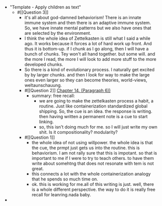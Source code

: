 - "Template - Apply children as text"
    - #[[Question 3]] 
        - it's all about god-damned behaviorism! There is an innate immune system and then there is an adaptive immune system. So, we have innate mental patterns but we also have ones that are selected by the environment.
        - I think the whole idea of Zettelkasten is still what I said a while ago. It works because it forces a lot of hard work up front. And thus it is bottom-up. if I chunk as I go along, then I will have a bunch of chunks. Tey won't all hand together. but some will. and the more I read, the more I will look to add more stuff to the more developed chunks.
        - So there is a kind of evolutionary process. I naturally get excited by by larger chunks. and then I look for way to make the large ones even larger so they can become theories, world-views, weltaunschauung. 
        - #[[Question 2]] [Chapter 14. (Paragraph 6))](((4hIM0I_l_)))
            - summary: free recall:
                - we are going to make the zettelkasten process a habit, a routine. Just like containerization standardized global shipping. So, the cue is an idea. the response is writing. then having written a permanent note is a cue to start linking.
                - so, this isn't doing much for me. so I will just write my own shit. Is it compositionality? modularity? 
        - #[[Question 1]] 
            - the whole idea of not using willpower. the whole idea is that the cue, the prmpt just gets us into the routine. this is behaviorism. I am not rally sure that this is impotant. so that is important to me if I were to try to teach others. to have them write about somehtng that does not resonate with tem is not great.
            - this connects a lot with the whole containerization analogy that he spends so much time on. 
            - ok. this is working for me.all of this writing is just. well, there is a whole different perspective. the way to do it is really free recall for leanring.nada baby.
- 

